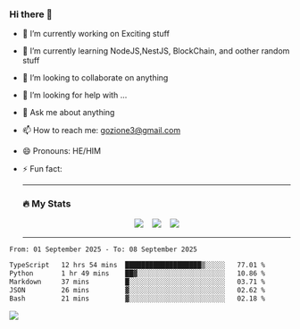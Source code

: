 ### Hi there 👋

<!--
**charlieScript/charlieScript** is a ✨ _special_ ✨ repository because its `README.md` (this file) appears on your GitHub profile.

Here are some ideas to get you started: -->

- 🔭 I’m currently working on Exciting stuff
- 🌱 I’m currently learning NodeJS,NestJS, BlockChain, and oother random stuff
- 👯 I’m looking to collaborate on anything
- 🤔 I’m looking for help with ...
- 💬 Ask me about anything
- 📫 How to reach me: gozione3@gmail.com
- 😄 Pronouns: HE/HIM
- ⚡ Fun fact:


  ---

  ### :fire: My Stats

  <div id="stats" align="center">
  <img src="http://github-readme-streak-stats.herokuapp.com?user=charlieScript&theme=dark&date_format=M%20j%5B%2C%20Y%5D" />&nbsp;&nbsp;&nbsp;
  <img src="https://github-readme-stats.vercel.app/api/top-langs/?username=charlieScript&layout=compact&theme=vision-friendly-dark"/>&nbsp;&nbsp;&nbsp;
  <img src="https://github-readme-stats.vercel.app/api?username=charlieScript&show_icons=true&theme=radical"/>
  </div>

  ---



<!--START_SECTION:waka-->

```txt
From: 01 September 2025 - To: 08 September 2025

TypeScript   12 hrs 54 mins  ███████████████████▒░░░░░   77.01 %
Python       1 hr 49 mins    ██▓░░░░░░░░░░░░░░░░░░░░░░   10.86 %
Markdown     37 mins         █░░░░░░░░░░░░░░░░░░░░░░░░   03.71 %
JSON         26 mins         ▓░░░░░░░░░░░░░░░░░░░░░░░░   02.62 %
Bash         21 mins         ▓░░░░░░░░░░░░░░░░░░░░░░░░   02.18 %
```

<!--END_SECTION:waka-->
![](https://komarev.com/ghpvc/?username=charlieScript)
